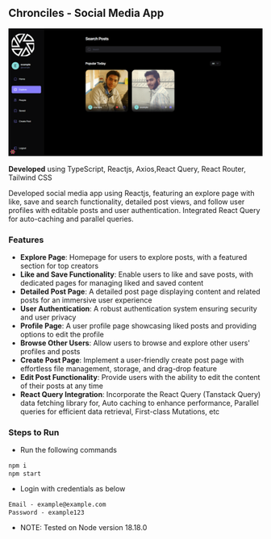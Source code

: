## Chronciles - Social Media App

![cover](https://github.com/abhinavg916/chronicles/blob/main/Chronicles%20Cover.png)

**Developed** using TypeScript, Reactjs, Axios,React Query, React Router, Tailwind CSS

Developed social media app using Reactjs, featuring an explore page with like, save and search functionality, detailed post views, and follow user profiles with editable posts and user authentication. Integrated React Query for auto-caching and parallel queries.

### Features

- **Explore Page**: Homepage for users to explore posts, with a featured section for top creators
- **Like and Save Functionality**: Enable users to like and save posts, with dedicated pages for managing liked and saved content
- **Detailed Post Page**: A detailed post page displaying content and related posts for an immersive user experience
- **User Authentication**: A robust authentication system ensuring security and user privacy
- **Profile Page**: A user profile page showcasing liked posts and providing options to edit the profile
- **Browse Other Users**: Allow users to browse and explore other users' profiles and posts
- **Create Post Page**: Implement a user-friendly create post page with effortless file management, storage, and drag-drop feature
- **Edit Post Functionality**: Provide users with the ability to edit the content of their posts at any time
- **React Query Integration**: Incorporate the React Query (Tanstack Query) data fetching library for, Auto caching to enhance performance, Parallel queries for efficient data retrieval, First-class Mutations, etc

### Steps to Run

- Run the following commands

```
npm i
npm start
```

- Login with credentials as below

```
Email - example@example.com
Password - example123
```

- NOTE: Tested on Node version 18.18.0
